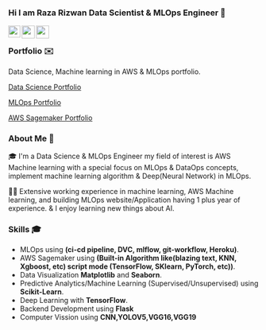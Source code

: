 ### Hi I am Raza Rizwan Data Scientist & MLOps Engineer 👋

<a href="https://www.linkedin.com/in/raza-rizwan98/">
  <img align="left" width="24px" src="https://cdn.jsdelivr.net/npm/simple-icons@v3/icons/linkedin.svg"  />
</a>
<a href="rrizwan1998@gmail.com">
  <img align="left" width="26px" src="https://cdn.jsdelivr.net/npm/simple-icons@v3/icons/gmail.svg" />
</a>
<a href="https://m.facebook.com/raza.rizwan.7798">
  <img align="left" width="26px" src="https://cdn.jsdelivr.net/npm/simple-icons@v3/icons/facebook.svg" />
</a>
<br />

### Portfolio ✉️


Data Science, Machine learning in AWS & MLOps portfolio.


[Data Science Portfolio](https://github.com/rrizwan98/Data-Science-portfolio/)

[MLOps Portfolio](https://github.com/rrizwan98/MLOps-Portfolio/)

[AWS Sagemaker Portfolio](https://github.com/rrizwan98/Data-Science-portfolio/tree/main/AWS_Sagemaker_Portfolio)

### About Me 🚀
🎓 I'm a Data Science & MLOps Engineer my field of interest is AWS Machine learning with a special focus on MLOps & DataOps concepts, implement machine learning algorithm & Deep(Neural Network) in MLOps. </br>

👨‍💻  Extensive working experience in machine learning, AWS Machine learning, and building MLOps website/Application having 1 plus year of experience. & I enjoy learning new things about AI. </br>

### Skills 🎓
- MLOps using <strong>(ci-cd pipeline, DVC, mlflow, git-workflow, Heroku)</strong>.
- AWS Sagemaker using <strong>(Built-in Algorithm like(blazing text, KNN, Xgboost, etc) script mode (TensorFlow, SKlearn, PyTorch, etc))</strong>.
- Data Visualization <strong>Matplotlib</strong> and <strong>Seaborn</strong>.
- Predictive Analytics/Machine Learning (Supervised/Unsupervised) using <strong>Scikit-Learn</strong>.
- Deep Learning  with <strong>TensorFlow</strong>.
- Backend Development using <strong>Flask</strong>
- Computer Vission using  <strong>CNN,YOLOV5,VGG16,VGG19</strong>

